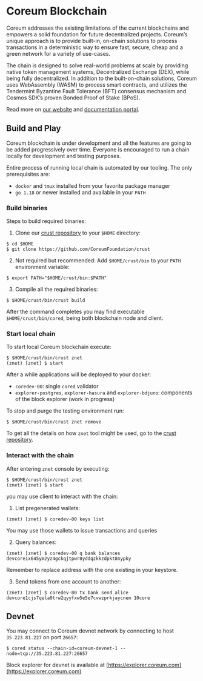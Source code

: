 # Coreum Blockchain

Coreum addresses the existing limitations of the current blockchains and empowers a solid foundation for future decentralized projects.
Coreum’s unique approach is to provide built-in, on-chain solutions to process transactions in a deterministic way to ensure fast, secure, cheap and a green network for a variety of use-cases.

The chain is designed to solve real-world problems at scale by providing native token management systems, Decentralized Exchange (DEX), while being fully decentralized. In addition to the built-on-chain solutions, Coreum uses WebAssembly (WASM) to process smart contracts, and utilizes the Tendermint Byzantine Fault Tolerance (BFT) consensus mechanism and Cosmos SDK’s proven Bonded Proof of Stake (BPoS).    

Read more on [our website](https://www.coreum.com) and [documentation portal](https://docs.coreum.dev).

## Build and Play

Coreum blockchain is under development and all the features are going to be added progressively over time.
Everyone is encouraged to run a chain locally for development and testing purposes.

Entire process of running local chain is automated by our tooling. The only prerequisites are:
- `docker` and `tmux` installed from your favorite package manager
- `go 1.18` or newer installed and available in your `PATH`

### Build binaries

Steps to build required binaries:
1. Clone our [crust repository](https://github.com/CoreumFoundation/crust) to your `$HOME` directory:
```
$ cd $HOME
$ git clone https://github.com/CoreumFoundation/crust
```
2. Not required but recommended: Add `$HOME/crust/bin` to your `PATH` environment variable:
```
$ export PATH="$HOME/crust/bin:$PATH"
```
3. Compile all the required binaries:
```
$ $HOME/crust/bin/crust build
```

After the command completes you may find executable `$HOME/crust/bin/cored`, being both blockchain node and client.

### Start local chain

To start local Coreum blockchain execute:

```
$ $HOME/crust/bin/crust znet
(znet) [znet] $ start
```

After a while applications will be deployed to your docker:
- `coredev-00`: single `cored` validator
- `explorer-postgres`, `explorer-hasura` and `explorer-bdjuno`: components of the block explorer (work in progress)

To stop and purge the testing environment run:

```
$ $HOME/crust/bin/crust znet remove
```

To get all the details on how `znet` tool might be used, go to the [crust repository](https://github.com/CoreumFoundation/crust).

### Interact with the chain

After entering `znet` console by executing:

```
$ $HOME/crust/bin/crust znet
(znet) [znet] $ start
```
you may use client to interact with the chain:
1. List pregenerated wallets:
```
(znet) [znet] $ coredev-00 keys list
```
You may use those wallets to issue transactions and queries

2. Query balances:
```
(znet) [znet] $ coredev-00 q bank balances devcore1x645ym2yz4gckqjtpwr8yddqzkkzdpkt8nypky
```
Remember to replace address with the one existing in your keystore.

3. Send tokens from one account to another:
```
(znet) [znet] $ coredev-00 tx bank send alice devcore1cjs7qela0trw2qyyfxw5e5e7cvwzprkjaycnem 10core
```

## Devnet

You may connect to Coreum devnet network by connecting to host `35.223.81.227` on port `26657`:

```
$ cored status --chain-id=coreum-devnet-1 --node=tcp://35.223.81.227:26657
```

Block explorer for devnet is available at [https://explorer.coreum.com](https://explorer.coreum.com)
